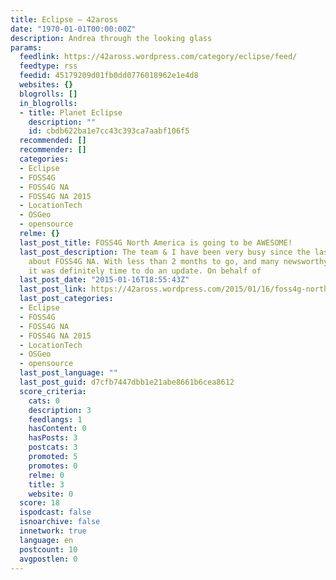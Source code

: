 ```yaml
---
title: Eclipse – 42aross
date: "1970-01-01T00:00:00Z"
description: Andrea through the looking glass
params:
  feedlink: https://42aross.wordpress.com/category/eclipse/feed/
  feedtype: rss
  feedid: 45179209d01fb0dd0776018962e1e4d8
  websites: {}
  blogrolls: []
  in_blogrolls:
  - title: Planet Eclipse
    description: ""
    id: cbdb622ba1e7cc43c393ca7aabf106f5
  recommended: []
  recommender: []
  categories:
  - Eclipse
  - FOSS4G
  - FOSS4G NA
  - FOSS4G NA 2015
  - LocationTech
  - OSGeo
  - opensource
  relme: {}
  last_post_title: FOSS4G North America is going to be AWESOME!
  last_post_description: The team & I have been very busy since the last time I posted
    about FOSS4G NA. With less than 2 months to go, and many newsworthy items, I felt
    it was definitely time to do an update. On behalf of
  last_post_date: "2015-01-16T18:55:43Z"
  last_post_link: https://42aross.wordpress.com/2015/01/16/foss4g-north-america-is-going-to-be-awesome/
  last_post_categories:
  - Eclipse
  - FOSS4G
  - FOSS4G NA
  - FOSS4G NA 2015
  - LocationTech
  - OSGeo
  - opensource
  last_post_language: ""
  last_post_guid: d7cfb7447dbb1e21abe8661b6cea8612
  score_criteria:
    cats: 0
    description: 3
    feedlangs: 1
    hasContent: 0
    hasPosts: 3
    postcats: 3
    promoted: 5
    promotes: 0
    relme: 0
    title: 3
    website: 0
  score: 18
  ispodcast: false
  isnoarchive: false
  innetwork: true
  language: en
  postcount: 10
  avgpostlen: 0
---
```

